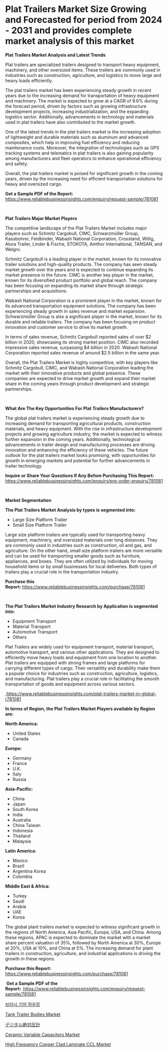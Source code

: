 <p><h1>Plat Trailers Market Size Growing and Forecasted for period from 2024 - 2031 and provides complete market analysis of this market</h1></p><p><strong>Plat Trailers Market Analysis and Latest Trends</strong></p>
<p><p>Plat trailers are specialized trailers designed to transport heavy equipment, machinery, and other oversized items. These trailers are commonly used in industries such as construction, agriculture, and logistics to move large and heavy loads efficiently.</p><p>The plat trailers market has been experiencing steady growth in recent years due to the increasing demand for transportation of heavy equipment and machinery. The market is expected to grow at a CAGR of 9.6% during the forecast period, driven by factors such as growing infrastructure development projects, increasing industrialization, and the expanding logistics sector. Additionally, advancements in technology and materials used in plat trailers have also contributed to the market growth.</p><p>One of the latest trends in the plat trailers market is the increasing adoption of lightweight and durable materials such as aluminum and advanced composites, which help in improving fuel efficiency and reducing maintenance costs. Moreover, the integration of technologies such as GPS tracking systems and telematics in plat trailers is also gaining popularity among manufacturers and fleet operators to enhance operational efficiency and safety.</p><p>Overall, the plat trailers market is poised for significant growth in the coming years, driven by the increasing need for efficient transportation solutions for heavy and oversized cargo.</p></p>
<p><strong>Get a Sample PDF of the Report:&nbsp;</strong> <a href="https://www.reliablebusinessinsights.com/enquiry/request-sample/781081">https://www.reliablebusinessinsights.com/enquiry/request-sample/781081</a></p>
<p>&nbsp;</p>
<p><strong>Plat Trailers Major Market Players</strong></p>
<p><p>The competitive landscape of the Plat Trailers Market includes major players such as Schmitz Cargobull, CIMC, Schwarzmüller Group, Kassbohrer, Feldbinder, Wabash National Corporation, Crosstand, Willig, Alura Trailer, Linder & Fische, STOKOTA, Amthor International, TANSAN, and Welgro. </p><p>Schmitz Cargobull is a leading player in the market, known for its innovative trailer solutions and high-quality products. The company has seen steady market growth over the years and is expected to continue expanding its market presence in the future. CIMC is another key player in the market, known for its diversified product portfolio and global reach. The company has been focusing on expanding its market share through strategic partnerships and acquisitions.</p><p>Wabash National Corporation is a prominent player in the market, known for its advanced transportation equipment solutions. The company has been experiencing steady growth in sales revenue and market expansion. Schwarzmüller Group is also a significant player in the market, known for its durable and reliable trailers. The company has been focusing on product innovation and customer service to drive its market growth.</p><p>In terms of sales revenue, Schmitz Cargobull reported sales of over $2 billion in 2020, showcasing its strong market position. CIMC also recorded impressive sales revenue, surpassing $4 billion in 2020. Wabash National Corporation reported sales revenue of around $2.5 billion in the same year.</p><p>Overall, the Plat Trailers Market is highly competitive, with key players like Schmitz Cargobull, CIMC, and Wabash National Corporation leading the market with their innovative products and global presence. These companies are expected to drive market growth and expand their market share in the coming years through product development and strategic partnerships.</p></p>
<p>&nbsp;</p>
<p><strong>What Are The Key Opportunities For Plat Trailers Manufacturers?</strong></p>
<p><p>The global plat trailers market is experiencing steady growth due to increasing demand for transporting agricultural products, construction materials, and heavy equipment. With the rise in infrastructure development projects and growing agriculture industry, the market is expected to witness further expansion in the coming years. Additionally, technological advancements in trailer design and manufacturing processes are driving innovation and enhancing the efficiency of these vehicles. The future outlook for the plat trailers market looks promising, with opportunities for growth in emerging markets and potential for further advancements in trailer technology.</p></p>
<p><strong>Inquire or Share Your Questions If Any Before Purchasing This Report:</strong> <a href="https://www.reliablebusinessinsights.com/enquiry/pre-order-enquiry/781081">https://www.reliablebusinessinsights.com/enquiry/pre-order-enquiry/781081</a></p>
<p>&nbsp;</p>
<p><strong>Market Segmentation</strong></p>
<p><strong>The Plat Trailers Market Analysis by types is segmented into:</strong></p>
<p><ul><li>Large Size Platform Trailer</li><li>Small Size Platform Trailer</li></ul></p>
<p><p>Large size platform trailers are typically used for transporting heavy equipment, machinery, and oversized materials over long distances. They are commonly used in industries such as construction, oil and gas, and agriculture. On the other hand, small size platform trailers are more versatile and can be used for transporting smaller goods such as furniture, appliances, and boxes. They are often utilized by individuals for moving household items or by small businesses for local deliveries. Both types of trailers play a crucial role in the transportation industry.</p></p>
<p><strong>Purchase this Report:&nbsp;</strong><a href="https://www.reliablebusinessinsights.com/purchase/781081">https://www.reliablebusinessinsights.com/purchase/781081</a></p>
<p>&nbsp;</p>
<p><strong>The Plat Trailers Market Industry Research by Application is segmented into:</strong></p>
<p><ul><li>Equipment Transport</li><li>Material Transport</li><li>Automotive Transport</li><li>Others</li></ul></p>
<p><p>Plat Trailers are widely used for equipment transport, material transport, automotive transport, and various other applications. They are designed to efficiently move heavy loads and equipment from one location to another. Plat trailers are equipped with strong frames and large platforms for carrying different types of cargo. Their versatility and durability make them a popular choice for industries such as construction, agriculture, logistics, and manufacturing. Plat trailers play a crucial role in facilitating the smooth transportation of goods and equipment across various sectors.</p></p>
<p><a href="https://www.reliablebusinessinsights.com/plat-trailers-market-in-global-r781081">&nbsp;https://www.reliablebusinessinsights.com/plat-trailers-market-in-global-r781081</a></p>
<p><strong>In terms of Region, the Plat Trailers Market Players available by Region are:</strong></p>
<p>
    <p> <strong> North America: </strong>
        <ul>
            <li>United States</li>
            <li>Canada</li>
        </ul>
        </p> 
    <p> <strong> Europe: </strong>
        <ul>
            <li>Germany</li>
            <li>France</li>
            <li>U.K.</li>
            <li>Italy</li>
            <li>Russia</li>
        </ul>
        </p> 
    <p> <strong> Asia-Pacific: </strong>
        <ul>
            <li>China</li>
            <li>Japan</li>
            <li>South Korea</li>
            <li>India</li>
            <li>Australia</li>
            <li>China Taiwan</li>
            <li>Indonesia</li>
            <li>Thailand</li>
            <li>Malaysia</li>
        </ul>
        </p> 
    <p> <strong> Latin America: </strong>
        <ul>
            <li>Mexico</li>
            <li>Brazil</li>
            <li>Argentina Korea</li>
            <li>Colombia</li>
        </ul>
        </p> 
    <p> <strong> Middle East & Africa: </strong>
        <ul>
            <li>Turkey</li>
            <li>Saudi</li>
            <li>Arabia</li>
            <li>UAE</li>
            <li>Korea</li>
        </ul>
    </p>
    </p>
<p><p>The global plant trailers market is expected to witness significant growth in the regions of North America, Asia Pacific, Europe, USA, and China. Among these regions, APAC is expected to dominate the market with a market share percent valuation of 35%, followed by North America at 30%, Europe at 20%, USA at 10%, and China at 5%. The increasing demand for plant trailers in construction, agriculture, and industrial applications is driving the growth in these regions.</p></p>
<p><strong>Purchase this Report: </strong><a href="https://www.reliablebusinessinsights.com/purchase/781081">https://www.reliablebusinessinsights.com/purchase/781081</a></p>
<p>&nbsp;<strong>Get a Sample PDF of the Report:&nbsp;&nbsp;</strong><a href="https://www.reliablebusinessinsights.com/enquiry/request-sample/781081">https://www.reliablebusinessinsights.com/enquiry/request-sample/781081</a></p>
<p><strong></strong></p>
<p><p><a href="https://github.com/vss5505pa7z1p/Market-Research-Report-List-2/blob/main/5397354105318.md">브러시 기어 하우징</a></p><p><a href="https://github.com/mancsybtousav/Market-Research-Report-List-2/blob/main/tank-trailer-bodies-market.md">Tank Trailer Bodies Market</a></p><p><a href="https://github.com/marbadji/Market-Research-Report-List-2/blob/main/5924084110576.md">デジタル絶対圧計</a></p><p><a href="https://issuu.com/reportprime-2/docs/ceramic-variable-capacitors-market-size-2030.pptx">Ceramic Variable Capacitors Market</a></p><p><a href="https://issuu.com/reportprime-2/docs/high-frequency-copper-clad-laminate-ccl-market-siz">High Frequency Copper Clad Laminate CCL Market</a></p></p>